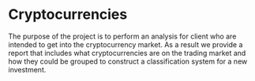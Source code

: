 # Cryptocurrencies
The purpose of the project is to perform an analysis for client who are intended to get into the cryptocurrency market. As a result we provide a report that includes what cryptocurrencies are on the trading market and how they could be grouped to construct a classification system for a new investment.
